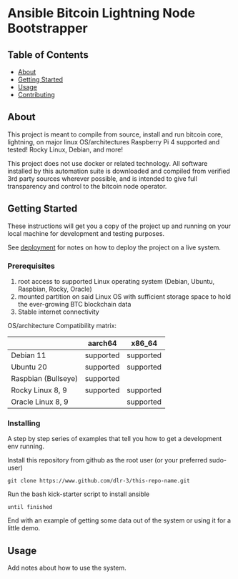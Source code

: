 # Ansible Bitcoin Lightning Node Bootstrapper 

## Table of Contents
+ [About](#about)
+ [Getting Started](#getting_started)
+ [Usage](#usage)
+ [Contributing](../CONTRIBUTING.md)

## About <a name = "about"></a>
This project is meant to compile from source, install and run bitcoin core, lightning, on major linux OS/architectures
Raspberry Pi 4 supported and tested! Rocky Linux, Debian, and more!

This project does not use docker or related technology. All software installed by this automation suite is downloaded and
compiled from verified 3rd party sources wherever possible, and is intended to give full transparency and control to the
bitcoin node operator.

## Getting Started <a name = "getting_started"></a>
These instructions will get you a copy of the project up and running on your local machine for development and testing purposes. 

See [deployment](#deployment) for notes on how to deploy the project on a live system.



### Prerequisites

1. root access to supported Linux operating system (Debian, Ubuntu, Raspbian, Rocky, Oracle)
2. mounted partition on said Linux OS with sufficient storage space to hold the ever-growing BTC blockchain data 
3. Stable internet connectivity

OS/architecture Compatibility matrix:


|                     | aarch64       | x86_64    |
| :------------------ |:-------------:| :--------:|
| Debian 11           | supported     | supported |
| Ubuntu 20           | supported     | supported |
| Raspbian (Bullseye) | supported     |           |
| Rocky Linux 8, 9    | supported     | supported |
| Oracle Linux 8, 9   |               | supported |

### Installing

A step by step series of examples that tell you how to get a development env running.

Install this repository from github as the root user (or your preferred sudo-user)

```
git clone https://www.github.com/dlr-3/this-repo-name.git
```

Run the bash kick-starter script to install ansible


```
until finished
```

End with an example of getting some data out of the system or using it for a little demo.

## Usage <a name = "usage"></a>

Add notes about how to use the system.
